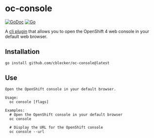 # oc-console

[![GoDoc](https://godoc.org/github.com/cblecker/oc-console?status.svg)](https://godoc.org/github.com/cblecker/oc-console)
[![Go](https://github.com/cblecker/oc-console/workflows/Go/badge.svg)](https://github.com/cblecker/oc-console/actions?query=workflow%3AGo)

A [cli plugin] that allows you to open the OpenShift 4 web console in your
default web browser.

## Installation

```
go install github.com/cblecker/oc-console@latest
```

[cli plugin]: https://kubernetes.io/docs/tasks/extend-kubectl/kubectl-plugins/

## Use

```
Open the OpenShift console in your default browser.

Usage:
  oc console [flags]

Examples:
  # Open the OpenShift console in your default browser
  oc console

  # Display the URL for the OpenShift console
  oc console --url
```
